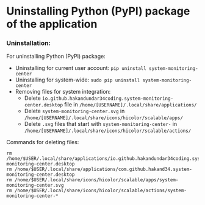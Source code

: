 # Uninstalling Python (PyPI) package of the application

### Uninstallation:
For uninstalling Python (PyPI) package:
- Uninstalling for current user account: `pip uninstall system-monitoring-center`
- Uninstalling for system-wide: `sudo pip uninstall system-monitoring-center`
- Removing files for system integration:
  - Delete `io.github.hakandundar34coding.system-monitoring-center.desktop` file in `/home/[USERNAME]/.local/share/applications/`
  - Delete `system-monitoring-center.svg` in `/home/[USERNAME]/.local/share/icons/hicolor/scalable/apps/`
  - Delete `.svg` files that start with `system-monitoring-center-` in `/home/[USERNAME]/.local/share/icons/hicolor/scalable/actions/`

Commands for deleting files:

```
rm /home/$USER/.local/share/applications/io.github.hakandundar34coding.system-monitoring-center.desktop
rm /home/$USER/.local/share/applications/com.github.hakand34.system-monitoring-center.desktop
rm /home/$USER/.local/share/icons/hicolor/scalable/apps/system-monitoring-center.svg
rm /home/$USER/.local/share/icons/hicolor/scalable/actions/system-monitoring-center-*
```
